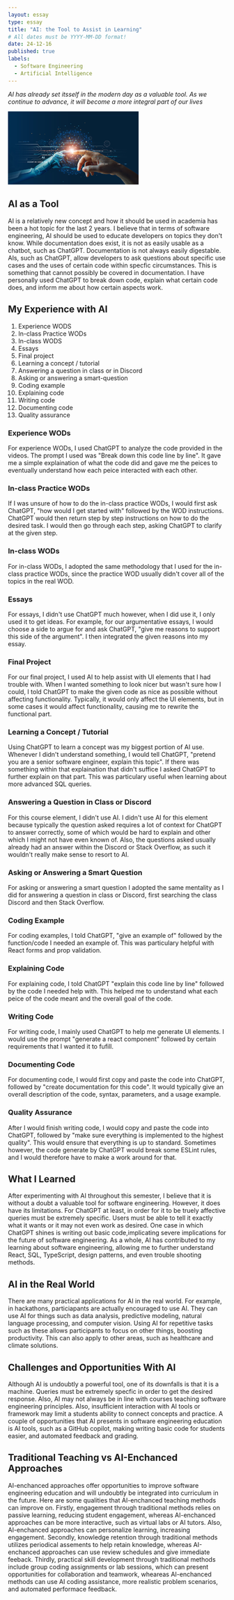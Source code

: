 ```yaml
---
layout: essay
type: essay
title: "AI: the Tool to Assist in Learning"
# All dates must be YYYY-MM-DD format!
date: 24-12-16
published: true
labels:
  - Software Engineering
  - Artificial Intelligence
---
```


*AI has already set itsself in the modern day as a valuable tool. As we continue to advance, it will become a more integral part of our lives*

<img width="300px" class="rounced float-start pe-4" src="/img/AI.png">

## AI as a Tool

AI is a relatively new concept and how it should be used in academia has been a hot topic for the last 2 years. I believe that in terms of software engineering, AI should be used to educate developers on topics they don't know. While documentation does exist, it is not as easily usable as a chatbot, such as ChatGPT. Documentation is not always easily digestable. AIs, such as ChatGPT, allow developers to ask questions about specific use cases and the uses of certain code within specfic circumstances. This is something that cannot possibly be covered in documentation. I have personally used ChatGPT to break down code, explain what certain code does, and inform me about how certain aspects work. 

## My Experience with AI
1. Experience WODS
2. In-class Practice WODs
3. In-class WODS
4. Essays
5. Final project
6. Learning a concept / tutorial
7. Answering a question in class or in Discord
8. Asking or answering a smart-question
9. Coding example
10. Explaining code
11. Writing code
12. Documenting code
13. Quality assurance

### Experience WODs
For experience WODs, I used ChatGPT to analyze the code provided in the videos. The prompt I used was "Break down this code line by line". It gave me a simple explaination of what the code did and gave me the peices to eventually understand how each peice interacted with each other.

### In-class Practice WODs
If I was unsure of how to do the in-class practice WODs, I would first ask ChatGPT, "how would I get started with" followed by the WOD instructions. ChatGPT would then return step by step instructions on how to do the desired task. I would then go through each step, asking ChatGPT to clarify at the given step.

### In-class WODs
For in-class WODs, I adopted the same methodology that I used for the in-class practice WODs, since the practice WOD usually didn't cover all of the topics in the real WOD.

### Essays
For essays, I didn't use ChatGPT much however, when I did use it, I only used it to get ideas. For example, for our argumentative essays, I would choose a side to argue for and ask ChatGPT, "give me reasons to support this side of the argument". I then integrated the given reasons into my essay. 

### Final Project
For our final project, I used AI to help assist with UI elements that I had trouble with. When I wanted something to look nicer but wasn't sure how I could, I told ChatGPT to make the given code as nice as possible without affecting functionality. Typically, it would only affect the UI elements, but in some cases it would affect functionality, causing me to rewrite the functional part. 

### Learning a Concept / Tutorial
Using ChatGPT to learn a concept was my biggest portion of AI use. Whenever I didn't understand something, I would tell ChatGPT, "pretend you are a senior software engineer, explain this topic". If there was something within that explaination that didn't suffice I asked ChatGPT to further explain on that part. This was particulary useful when learning about more advanced SQL queries. 

### Answering a Question in Class or Discord
For this course element, I didn't use AI. I didn't use AI for this element because typically the question asked requires a lot of context for ChatGPT to answer correctly, some of which would be hard to explain and other which I might not have even known of. Also, the questions asked usually already had an answer within the Discord or Stack Overflow, as such it wouldn't really make sense to resort to AI.

### Asking or Answering a Smart Question
For asking or answering a smart question I adopted the same mentality as I did for answering a question in class or Discord, first searching the class Discord and then Stack Overflow.

### Coding Example
For coding examples, I told ChatGPT, "give an example of" followed by the function/code I needed an example of. This was particulary helpful with React forms and prop validation.

### Explaining Code
For explaining code, I told ChatGPT "explain this code line by line" followed by the code I needed help with. This helped me to understand what each peice of the code meant and the overall goal of the code.

### Writing Code
For writing code, I mainly used ChatGPT to help me generate UI elements. I would use the prompt "generate a react component" followed by certain requirements that I wanted it to fufill. 

### Documenting Code
For documenting code, I would first copy and paste the code into ChatGPT, followed by "create documentation for this code". It would typically give an overall description of the code, syntax, parameters, and a usage example.

### Quality Assurance
After I would finish writing code, I would copy and paste the code into ChatGPT, followed by "make sure everything is implemented to the highest quality". This would ensure that everything is up to standard. Sometimes however, the code generate by ChatGPT would break some ESLint rules, and I would therefore have to make a work around for that.

## What I Learned
After experimenting with AI throughout this semester, I believe that it is without a doubt a valuable tool for software engineering. However, it does have its limitations. For ChatGPT at least, in order for it to be truely affective queries must be extremely specific. Users must be able to tell it exactly what it wants or it may not even work as desired. One case in which ChatGPT shines is writing out basic code,implicating severe implications for the future of software engineering. As a whole, AI has contributed to my learning about software engineering, allowing me to further understand React, SQL, TypeScript, design patterns, and even trouble shooting methods.

## AI in the Real World
There are many practical applications for AI in the real world. For example, in hackathons, particiapants are actually encouraged to use AI. They can use AI for things such as data analysis, predictive modeling, natural language processing, and computer vision. Using AI for repetitive tasks such as these allows participants to focus on other things, boosting productivity. This can also apply to other areas, such as healthcare and climate solutions.

## Challenges and Opportunities With AI
Although AI is undoubtly a powerful tool, one of its downfalls is that it is a machine. Queries must be extremely specfic in order to get the desired response. Also, AI may not always be in line with courses teaching software engineering principles. Also, insufficient interaction with AI tools or framework may limit a students ability to connect concepts and practice. A couple of opportunities that AI presents in software engineering education is AI tools, such as a GitHub copilot, making writing basic code for students easier, and automated feedback and grading.

## Traditional Teaching vs AI-Enchanced Approaches
AI-enchanced approaches offer opportunities to improve software engineering education and will undoubtly be integrated into curriculum in the future. Here are some qualities that AI-enchanced teaching methods can improve on. Firstly, engagement through traditional methods relies on passive learning, reducing student engagement, whereas AI-enchanced approaches can be more interactive, such as virtual labs or AI tutors. Also, AI-enchanced approaches can personalize learning, increasing engagement. Secondly, knowledge retention through traditional methods utilizes periodical assements to help retain knowledge, whereas AI-enchanced approaches can use review schedules and give immediate feeback. Thirdly, practical skill development through traditional methods include group coding assignments or lab sessions, which can present opportunities for collaboration and teamwork, wheareas AI-enchanced methods can use AI coding assistance, more realistic problem scenarios, and automated performace feedback.